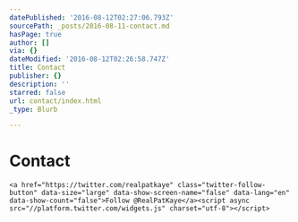 ```yaml
---
datePublished: '2016-08-12T02:27:06.793Z'
sourcePath: _posts/2016-08-11-contact.md
hasPage: true
author: []
via: {}
dateModified: '2016-08-12T02:26:58.747Z'
title: Contact
publisher: {}
description: ''
starred: false
url: contact/index.html
_type: Blurb

---
```

# Contact

    <a href="https://twitter.com/realpatkaye" class="twitter-follow-button" data-size="large" data-show-screen-name="false" data-lang="en" data-show-count="false">Follow @RealPatKaye</a><script async src="//platform.twitter.com/widgets.js" charset="utf-8"></script>